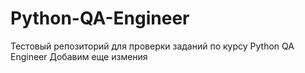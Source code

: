 # Python-QA-Engineer
Тестовый репозиторий для проверки заданий по курсу Python QA Engineer 
Добавим еще измения